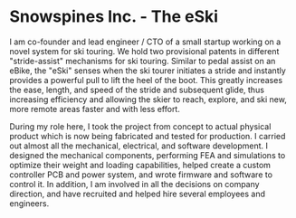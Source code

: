 # Snowspines Inc. - The eSki

I am co-founder and lead engineer / CTO of a small startup working on a novel system for ski touring. We hold two provisional patents in different "stride-assist" mechanisms for ski touring. Similar to pedal assist on an eBike, the "eSki" senses when the ski tourer initiates a stride and instantly provides a powerful pull to lift the heel of the boot. This greatly increases the ease, length, and speed of the stride and subsequent glide, thus increasing efficiency and allowing the skier to reach, explore, and ski new, more remote areas faster and with less effort.  

During my role here, I took the project from concept to actual physical product which is now being fabricated and tested for production. I carried out almost all the mechanical, electrical, and software development. I designed the mechanical components, performing FEA and simulations to optimize their weight and loading capabilities, helped create a custom controller PCB and power system, and wrote firmware and software to control it. In addition, I am involved in all the decisions on company direction, and have recruited and helped hire several employees and engineers. 
